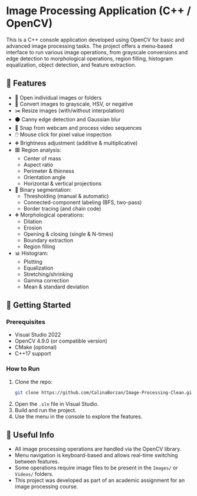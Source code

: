 # Image Processing Application (C++ / OpenCV)

This is a C++ console application developed using OpenCV for basic and advanced image processing tasks. The project offers a menu-based interface to run various image operations, from grayscale conversions and edge detection to morphological operations, region filling, histogram equalization, object detection, and feature extraction.

## 🔧 Features

- 📂 Open individual images or folders
- 🎨 Convert images to grayscale, HSV, or negative
- ✂️ Resize images (with/without interpolation)
- ⚫ Canny edge detection and Gaussian blur
- 📸 Snap from webcam and process video sequences
- 🖱️ Mouse click for pixel value inspection
- ➕ Brightness adjustment (additive & multiplicative)
- 🟥 Region analysis:
  - Center of mass
  - Aspect ratio
  - Perimeter & thinness
  - Orientation angle
  - Horizontal & vertical projections
- 🧠 Binary segmentation:
  - Thresholding (manual & automatic)
  - Connected-component labeling (BFS, two-pass)
  - Border tracing (and chain code)
- ➕ Morphological operations:
  - Dilation
  - Erosion
  - Opening & closing (single & N-times)
  - Boundary extraction
  - Region filling
- 📊 Histogram:
  - Plotting
  - Equalization
  - Stretching/shrinking
  - Gamma correction
  - Mean & standard deviation



## 🚀 Getting Started

### Prerequisites

- Visual Studio 2022
- OpenCV 4.9.0 (or compatible version)
- CMake (optional)
- C++17 support

### How to Run

1. Clone the repo:
   ```bash
   git clone https://github.com/CalinaBorzan/Image-Processing-Clean.git
   ```
2. Open the `.sln` file in Visual Studio.
3. Build and run the project.
4. Use the menu in the console to explore the features.

## 🧠 Useful Info

- All image processing operations are handled via the OpenCV library.
- Menu navigation is keyboard-based and allows real-time switching between features.
- Some operations require image files to be present in the `Images/` or `Videos/` folders.
- This project was developed as part of an academic assignment for an image processing course.
